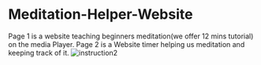 # Meditation-Helper-Website
Page 1 is a website teaching beginners meditation(we offer 12 mins tutorial) on the media Player. Page 2 is a Website timer helping us meditation and keeping track of it.
![instruction2](https://user-images.githubusercontent.com/89059171/217261230-dfc655b1-8c63-493e-9f5f-273f3bdf77d4.jpg)
